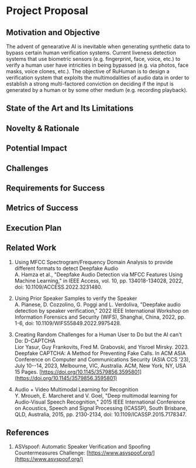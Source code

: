 # Project Proposal

## Motivation and Objective
The advent of genearative AI is inevitable when generating synthetic data to bypass certain human verification systems. Current liveness detection systems that use biometric sensors (e.g. fingerprint, face, voice, etc.) to verify a human user have intricities in being bypassed (e.g. via photos, face masks, voice clones, etc.). The objective of RuHuman is to design a  verification system that exploits the multimodalities of audio data in order to establish a strong multi-factored conviction on deciding if the input is generated by a human or by some other medium (e.g. recording playback).

## State of the Art and Its Limitations

## Novelty & Rationale

## Potential Impact

## Challenges

## Requirements for Success

## Metrics of Success

## Execution Plan

## Related Work
1. Using MFCC Spectrogram/Frequency Domain Analysis to provide different formats to detect Deepfake Audio <br>
A. Hamza et al., "Deepfake Audio Detection via MFCC Features Using Machine Learning," in IEEE Access, vol. 10, pp. 134018-134028, 2022, doi: 10.1109/ACCESS.2022.3231480.

2. Using Prior Speaker Samples to verify the Speaker <br>
A. Pianese, D. Cozzolino, G. Poggi and L. Verdoliva, "Deepfake audio detection by speaker verification," 2022 IEEE International Workshop on Information Forensics and Security (WIFS), Shanghai, China, 2022, pp. 1-6, doi: 10.1109/WIFS55849.2022.9975428.

3. Creating Random Challenges for a Human User to Do but the AI can't Do: D-CAPTCHA <br>
Lior Yasur, Guy Frankovits, Fred M. Grabovski, and Yisroel Mirsky. 2023. Deepfake CAPTCHA: A Method for Preventing Fake Calls. In ACM ASIA Conference on Computer and Communications Security (ASIA CCS '23), July 10--14, 2023, Melbourne, VIC, Australia. ACM, New York, NY, USA 15 Pages. [https://doi.org/10.1145/3579856.3595801](https://doi.org/10.1145/3579856.3595801)

4. Audio + Video Multimodal Learning for Recognition <br>
Y. Mroueh, E. Marcheret and V. Goel, "Deep multimodal learning for Audio-Visual Speech Recognition," 2015 IEEE International Conference on Acoustics, Speech and Signal Processing (ICASSP), South Brisbane, QLD, Australia, 2015, pp. 2130-2134, doi: 10.1109/ICASSP.2015.7178347.


## References
1. ASVspoof: Automatic Speaker Verification and Spoofing Countermeasures Challenge:
[https://www.asvspoof.org/](https://www.asvspoof.org/)
